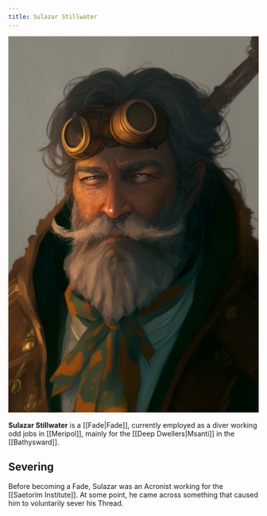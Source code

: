 ```yaml
---
title: Sulazar Stillwater
---
```


![sully|300](./images/Morne_Sulazar_Stillwater_is_a_man_smoking_a_pipe_50572bc7-4633-4f06-b52d-ce3f91579737.png "right center vertical")

**Sulazar Stillwater** is a [[Fade|Fade]], currently employed as a diver working odd jobs in [[Meripol]], mainly for the [[Deep Dwellers|Msanti]] in the [[Bathysward]].

## Severing
Before becoming a Fade, Sulazar was an Acronist working for the [[Saetorim Institute]]. At some point, he came across something that caused him to voluntarily sever his Thread.